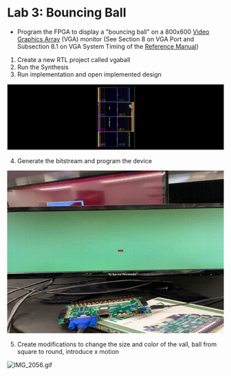 # Lab 3: Bouncing Ball

* Program the FPGA to display a "bouncing ball" on a 800x600 [Video Graphics Array](https://en.wikipedia.org/wiki/Video_Graphics_Array) (VGA) monitor (See Section 8 on VGA Port and Subsection 8.1 on VGA System Timing of the [Reference Manual]( https://reference.digilentinc.com/_media/reference/programmable-logic/nexys-a7/nexys-a7_rm.pdf))

1. Create a new RTL project called vgaball
2. Run the Synthesis
3. Run implementation and open implemented design

![Implementation](./implementation.PNG)

4. Generate the bitstream and program the device

![IMG_2055.gif](./IMG_2055.gif)

5. Create modifications to change the size and color of the vall, ball from square to round, introduce x motion

![IMG_2056.gif](./IMG_2056.gif)

